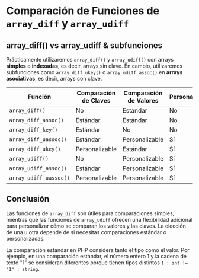 # Comparación de Funciones de `array_diff` y `array_udiff`

## array_diff() vs array_udiff & subfunciones

Prácticamente utilizaremos `array_diff()` y `array_udiff()` con arrays **simples** o **indexadas**, es decir, arrays sin clave. En cambio, utilizaremos subfunciones como `array_diff_ukey()` o `array_udiff_assoc()` en **arrays asociativas**, es decir, arrays con clave.

| Función                     | Comparación de Claves | Comparación de Valores       | Personalización          |
|-----------------------------|-----------------------|------------------------------|--------------------------|
| `array_diff()`              | No                    | Estándar                     | No                       |
| `array_diff_assoc()`        | Estándar              | Estándar                     | No                       |
| `array_diff_key()`          | Estándar              | No                           | No                       |
| `array_diff_uassoc()`       | Estándar              | Personalizable               | Sí                       |
| `array_diff_ukey()`         | Personalizable        | Estándar                     | Sí                       |
| `array_udiff()`             | No                    | Personalizable               | Sí                       |
| `array_udiff_assoc()`       | Estándar              | Personalizable               | Sí                       |
| `array_udiff_uassoc()`      | Personalizable        | Personalizable               | Sí                       |

## Conclusión

Las funciones de `array_diff` son útiles para comparaciones simples, mientras que las funciones de `array_udiff` ofrecen una flexibilidad adicional para personalizar cómo se comparan los valores y las claves. La elección de una u otra depende de si necesitas comparaciones estándar o personalizadas.

La comparación estándar en PHP considera tanto el tipo como el valor. Por ejemplo, en una comparación estándar, el número entero 1 y la cadena de texto "1" se consideran diferentes porque tienen tipos distintos `1 : int != "1" : string`.

